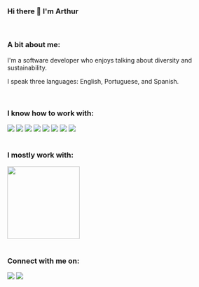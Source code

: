 ### Hi there 👋 I'm Arthur

<br>

### A bit about me:

I'm a software developer who enjoys talking about diversity and sustainability.

I speak three languages: English, Portuguese, and Spanish.  

<br>

### I know how to work with:

<div display="inline-block"> 
  <img src="https://img.shields.io/badge/-HTML-E34F26?style=for-the-badge&logo=html5&logoColor=white" />
  <img src="https://img.shields.io/badge/-CSS-1572B6?style=for-the-badge&logo=css3&logoColor=white" />
  <img src="https://img.shields.io/badge/-JavaScript-yellow?style=for-the-badge&logo=JavaScript&logoColor=white" />
  <img src="https://img.shields.io/badge/typescript-%23007ACC.svg?style=for-the-badge&logo=typescript&logoColor=white" />
  <img src="https://img.shields.io/badge/-React-61DAFB?style=for-the-badge&logo=React&logoColor=black" />
  <img src="https://img.shields.io/badge/-Redux-764ABC?style=for-the-badge&logo=Redux&logoColor=white" />
  <img src="https://img.shields.io/badge/-TestingLibrary-%23E33332?style=for-the-badge&logo=testing-library&logoColor=white" />
  <img src="https://img.shields.io/badge/tailwindcss-%2338B2AC.svg?style=for-the-badge&logo=tailwind-css&logoColor=white" />  
</div>

<br>

### I mostly work with:

<div>
  <img height="165em" src="https://github-readme-stats.vercel.app/api/top-langs/?username=arthurstatuti&layout=compact&langs_count=7&theme=dracula"/>
</div>

<br>

### Connect with me on:

<div display="inline-block"> 
  <a href="https://www.linkedin.com/in/arthurstatuti/" target="_blank"><img src="https://img.shields.io/badge/-LinkedIn-%230077B5?style=for-the-badge&logo=linkedin&logoColor=white" target="_blank"></a>
  <a href = "mailto:arthurstatuti@gmail.com"><img src="https://img.shields.io/badge/-Gmail-%23333?style=for-the-badge&logo=gmail&logoColor=white" target="_blank"></a>
